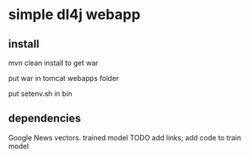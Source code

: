 # simple dl4j webapp

## install
mvn clean install to get war

put war in tomcat webapps folder

put setenv.sh in bin

## dependencies
Google News vectors. 
trained model
TODO add links; add code to train model
